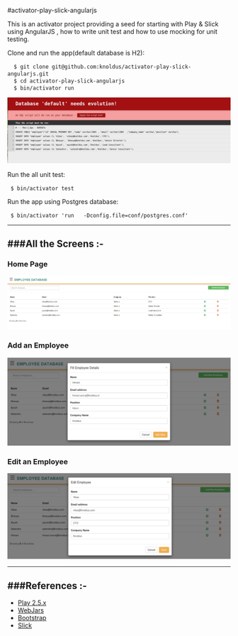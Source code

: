 #activator-play-slick-angularjs

This is an activator project providing a seed for starting with Play & Slick using AngularJS , how to write unit test and how to use mocking for unit testing.

 Clone and run the app(default database is H2):

      $ git clone git@github.com:knoldus/activator-play-slick-angularjs.git
      $ cd activator-play-slick-angularjs
      $ bin/activator run
    
 ![alt-tag](/public/images/evolutions.png)
 
 
 Run the all unit test:

     $ bin/activator test
    
Run the app using Postgres database:

     $ bin/activator 'run   -Dconfig.file=conf/postgres.conf'


-----------------------------------------------------------------------
###All the Screens :-
-----------------------------------------------------------------------
### Home Page

![alt-tag](/public/images/homePage.png)

### Add an Employee

![alt-tag](/public/images/addEmployee.png)

### Edit an Employee

![alt-tag](/public/images/editEmployee.png)

-----------------------------------------------------------------------
###References :-
-----------------------------------------------------------------------

* [Play 2.5.x](http://www.playframework.com)
* [WebJars](http://www.webjars.org/)
* [Bootstrap](http://getbootstrap.com/css/)
* [Slick](http://slick.typesafe.com/)

